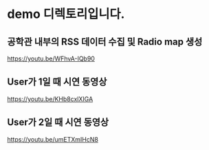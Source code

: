 # demo 디렉토리입니다.

## 공학관 내부의 RSS 데이터 수집 및 Radio map 생성
https://youtu.be/WFhvA-IQb90
## User가 1일 때 시연 동영상
https://youtu.be/KHb8cxlXIGA
## User가 2일 때 시연 동영상
https://youtu.be/umETXmIHcN8
